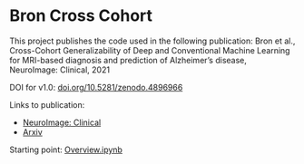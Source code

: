 # Bron Cross Cohort

This project publishes the code used in the following publication:
Bron et al., Cross-Cohort Generalizability of Deep and Conventional Machine Learning for MRI-based diagnosis and prediction of Alzheimer’s disease, NeuroImage: Clinical, 2021

DOI for v1.0: [doi.org/10.5281/zenodo.4896966](https://doi.org/10.5281/zenodo.4896966)

Links to publication: 
* [NeuroImage: Clinical](https://doi.org/10.1016/j.nicl.2021.102712)
* [Arxiv](https://arxiv.org/abs/2012.08769)

Starting point: [Overview.ipynb](https://gitlab.com/radiology/neuro/bron-cross-cohort/-/blob/master/Overview.ipynb)
